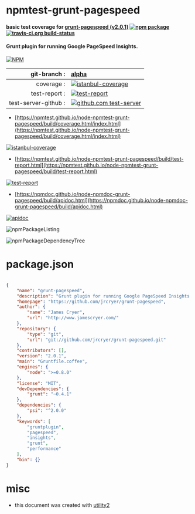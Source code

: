 # npmtest-grunt-pagespeed

#### basic test coverage for  [grunt-pagespeed (v2.0.1)](https://github.com/jrcryer/grunt-pagespeed)  [![npm package](https://img.shields.io/npm/v/npmtest-grunt-pagespeed.svg?style=flat-square)](https://www.npmjs.org/package/npmtest-grunt-pagespeed) [![travis-ci.org build-status](https://api.travis-ci.org/npmtest/node-npmtest-grunt-pagespeed.svg)](https://travis-ci.org/npmtest/node-npmtest-grunt-pagespeed)

#### Grunt plugin for running Google PageSpeed Insights.

[![NPM](https://nodei.co/npm/grunt-pagespeed.png?downloads=true&downloadRank=true&stars=true)](https://www.npmjs.com/package/grunt-pagespeed)

| git-branch : | [alpha](https://github.com/npmtest/node-npmtest-grunt-pagespeed/tree/alpha)|
|--:|:--|
| coverage : | [![istanbul-coverage](https://npmtest.github.io/node-npmtest-grunt-pagespeed/build/coverage.badge.svg)](https://npmtest.github.io/node-npmtest-grunt-pagespeed/build/coverage.html/index.html)|
| test-report : | [![test-report](https://npmtest.github.io/node-npmtest-grunt-pagespeed/build/test-report.badge.svg)](https://npmtest.github.io/node-npmtest-grunt-pagespeed/build/test-report.html)|
| test-server-github : | [![github.com test-server](https://npmtest.github.io/node-npmtest-grunt-pagespeed/GitHub-Mark-32px.png)](https://npmtest.github.io/node-npmtest-grunt-pagespeed/build/app/index.html) | | build-artifacts : | [![build-artifacts](https://npmtest.github.io/node-npmtest-grunt-pagespeed/glyphicons_144_folder_open.png)](https://github.com/npmtest/node-npmtest-grunt-pagespeed/tree/gh-pages/build)|

- [https://npmtest.github.io/node-npmtest-grunt-pagespeed/build/coverage.html/index.html](https://npmtest.github.io/node-npmtest-grunt-pagespeed/build/coverage.html/index.html)

[![istanbul-coverage](https://npmtest.github.io/node-npmtest-grunt-pagespeed/build/screenCapture.buildCi.browser.%252Ftmp%252Fbuild%252Fcoverage.lib.html.png)](https://npmtest.github.io/node-npmtest-grunt-pagespeed/build/coverage.html/index.html)

- [https://npmtest.github.io/node-npmtest-grunt-pagespeed/build/test-report.html](https://npmtest.github.io/node-npmtest-grunt-pagespeed/build/test-report.html)

[![test-report](https://npmtest.github.io/node-npmtest-grunt-pagespeed/build/screenCapture.buildCi.browser.%252Ftmp%252Fbuild%252Ftest-report.html.png)](https://npmtest.github.io/node-npmtest-grunt-pagespeed/build/test-report.html)

- [https://npmdoc.github.io/node-npmdoc-grunt-pagespeed/build/apidoc.html](https://npmdoc.github.io/node-npmdoc-grunt-pagespeed/build/apidoc.html)

[![apidoc](https://npmdoc.github.io/node-npmdoc-grunt-pagespeed/build/screenCapture.buildCi.browser.%252Ftmp%252Fbuild%252Fapidoc.html.png)](https://npmdoc.github.io/node-npmdoc-grunt-pagespeed/build/apidoc.html)

![npmPackageListing](https://npmtest.github.io/node-npmtest-grunt-pagespeed/build/screenCapture.npmPackageListing.svg)

![npmPackageDependencyTree](https://npmtest.github.io/node-npmtest-grunt-pagespeed/build/screenCapture.npmPackageDependencyTree.svg)



# package.json

```json

{
    "name": "grunt-pagespeed",
    "description": "Grunt plugin for running Google PageSpeed Insights.",
    "homepage": "https://github.com/jrcryer/grunt-pagespeed",
    "author": {
        "name": "James Cryer",
        "url": "http://www.jamescryer.com/"
    },
    "repository": {
        "type": "git",
        "url": "git://github.com/jrcryer/grunt-pagespeed.git"
    },
    "contributors": [],
    "version": "2.0.1",
    "main": "Gruntfile.coffee",
    "engines": {
        "node": ">=0.8.0"
    },
    "license": "MIT",
    "devDependencies": {
        "grunt": "~0.4.1"
    },
    "dependencies": {
        "psi": "^2.0.0"
    },
    "keywords": [
        "gruntplugin",
        "pagespeed",
        "insights",
        "grunt",
        "performance"
    ],
    "bin": {}
}
```



# misc
- this document was created with [utility2](https://github.com/kaizhu256/node-utility2)
